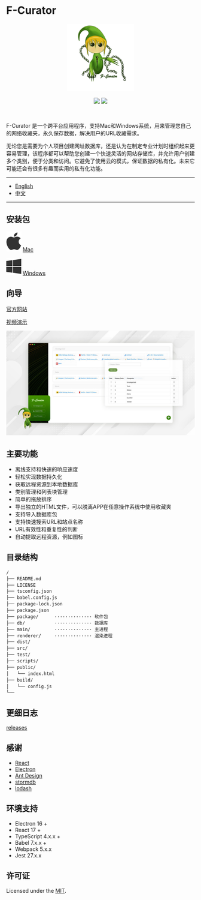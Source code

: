 # F-Curator

<p align="center">
  <a href="https://github.com/xizon/f-curator">
	  <img src="public/assets/images/logo.png"  alt="F-Curator"  width="180" >
  </a>
  <p align="center">
	  <a href="https://www.npmjs.com/package/f-curator" title="npm version"><img src="https://img.shields.io/npm/v/f-curator?style=for-the-badge"/></a>
	  <a href="https://github.com/xizon/f-curator/blob/master/LICENSE" title="license"><img src="https://img.shields.io/badge/license-MIT-brightgreen.svg?style=for-the-badge"/></a>
	   
  </p>
  <br>
</p>



F-Curator 是一个跨平台应用程序，支持Mac和Windows系统，用来管理您自己的网络收藏夹，永久保存数据，解决用户的URL收藏需求。

无论您是需要为个人项目创建网址数据库，还是认为在制定专业计划时组织起来更容易管理，该程序都可以帮助您创建一个快速灵活的网站存储库，并允许用户创建多个类别，便于分类和访问。它避免了使用云的模式，保证数据的私有化。未来它可能还会有很多有趣而实用的私有化功能。


---

- [English](README.md)
- [中文](README_CN.md)

---

## 安装包


![Mac](public/assets/images/apple-brands.svg) [Mac](package/macOS/F-Curator.dmg) 

![Windows](public/assets/images/windows-brands.svg) [Windows](package/windows/F-Curator(win).zip)



## 向导

[官方网站](https://xizon.github.io/F-Curator-Official-Website/)

[视频演示](https://youtu.be/VYdzttKU5H0)


![quick overview](public/assets/images/main/preview.jpg)



## 主要功能

- 离线支持和快速的响应速度
- 轻松实现数据持久化
- 获取远程资源到本地数据库
- 类别管理和列表块管理
- 简单的拖放排序
- 导出独立的HTML文件，可以脱离APP在任意操作系统中使用收藏夹
- 支持导入数据库包
- 支持快速搜索URL和站点名称
- URL有效性和重复性的判断
- 自动提取远程资源，例如图标


## 目录结构


```sh
/
├── README.md
├── LICENSE
├── tsconfig.json
├── babel.config.js
├── package-lock.json
├── package.json
├── package/      ·············· 软件包
├── db/           ·············· 数据库
├── main/         ·············· 主进程
├── renderer/     ·············· 渲染进程
├── dist/
├── src/
├── test/  
├── scripts/  
├── public/  
│   └── index.html 
├── build/  
│   └── config.js
└──
```

## 更细日志

[releases](CHANGELOG.md)



## 感谢

- [React](https://reactjs.org/)
- [Electron](https://www.electronjs.org/)
- [Ant Design](https://github.com/ant-design/ant-design/)
- [stormdb](https://github.com/TomPrograms/stormdb)
- [lodash](https://github.com/lodash/lodash)



## 环境支持

- Electron 16 +
- React 17 +
- TypeScript 4.x.x + 
- Babel 7.x.x + 
- Webpack 5.x.x
- Jest 27.x.x


## 许可证

Licensed under the [MIT](https://opensource.org/licenses/MIT).



